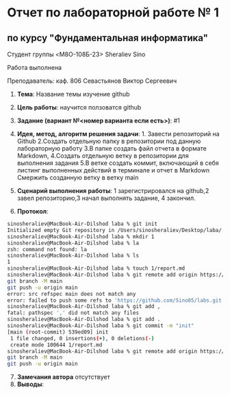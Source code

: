 # Отчет по лабораторной работе № 1
## по курсу "Фундаментальная информатика"

Студент группы <M8O-108Б-23> Sheraliev Sino 

Работа выполнена 

Преподаватель: каф. 806 Севастьянов Виктор Сергеевич

1. **Тема**: Название темы изучение github
2. **Цель работы**: научится ползоватся github
3. **Задание (вариант №<номер варианта если есть>)**: #1
4. **Идея, метод, алгоритм решения задачи**: 1. Завести репозиторий на Github
2.Создать отдельную папку в репозитории под данную лабораторную работу
3.В папке создать файл отчета в формате Markdown,
4.Создать отдельную ветку в репозитории для выполнения задания
5.В ветке создать коммит, включающий в себя листинг выполненных действий в терминале и отчет в Markdown
Смержить созданную ветку в ветку main
5. **Сценарий выполнения работы**: 1 зарегистрировался на github,2 завел репозиторию,3  начал выполнять задание, 4 закончил.

6. **Протокол**: 
```bash
sinosheraliev@MacBook-Air-Dilshod laba % git init
Initialized empty Git repository in /Users/sinosheraliev/Desktop/laba/.git/
sinosheraliev@MacBook-Air-Dilshod laba % mkdir 1 
sinosheraliev@MacBook-Air-Dilshod laba % la
zsh: command not found: la
sinosheraliev@MacBook-Air-Dilshod laba % ls
1
sinosheraliev@MacBook-Air-Dilshod laba % touch 1/report.md
sinosheraliev@MacBook-Air-Dilshod laba % git remote add origin https://github.com/Sino05/labs.git
git branch -M main
git push -u origin main
error: src refspec main does not match any
error: failed to push some refs to 'https://github.com/Sino05/labs.git'
sinosheraliev@MacBook-Air-Dilshod laba % git add ,
fatal: pathspec ',' did not match any files
sinosheraliev@MacBook-Air-Dilshod laba % git add .
sinosheraliev@MacBook-Air-Dilshod laba % git commit -m "init"
[main (root-commit) 539ed09] init
 1 file changed, 0 insertions(+), 0 deletions(-)
 create mode 100644 1/report.md
sinosheraliev@MacBook-Air-Dilshod laba % git remote add origin https://github.com/Sino05/labs.git
git branch -M main
git push -u origin main                                                                                                
```
7. **Замечания автора** отсутствует
8. **Выводы**: 

